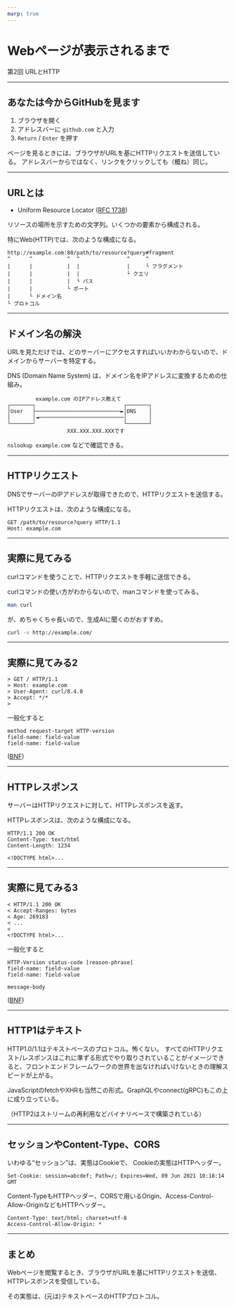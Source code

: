 ```yaml
---
marp: true
---
```


# Webページが表示されるまで

第2回 URLとHTTP

---

## あなたは今からGitHubを見ます

1. ブラウザを開く
2. アドレスバーに `github.com` と入力
3. `Return` / `Enter` を押す

ページを見るときには、ブラウザがURLを基にHTTPリクエストを送信している。
アドレスバーからではなく、リンクをクリックしても（概ね）同じ。

---

## URLとは

- Uniform Resource Locator ([RFC 1738](https://datatracker.ietf.org/doc/html/rfc1738))

リソースの場所を示すための文字列。いくつかの要素から構成される。

特にWeb(HTTP)では、次のような構成になる。

```
http://example.com:80/path/to/resource?query#fragment
^      ^           ^  ^               ^     ^
|      |           |  |               |     └ フラグメント
|      |           |  |               └ クエリ
|      |           |  └ パス
|      |           └ ポート
|      └ ドメイン名
└ プロトコル
```

---

## ドメイン名の解決

URLを見ただけでは、どのサーバーにアクセスすればいいかわからないので、ドメインからサーバーを特定する。

DNS (Domain Name System) は、ドメイン名をIPアドレスに変換するための仕組み。

```
         example.com のIPアドレス教えて
┌───────┐                            ┌───────┐
│User   ├───────────────────────────►│DNS    │
│       │◄───────────────────────────│       │
└───────┘                            └───────┘
                   XXX.XXX.XXX.XXXです
```

`nslookup example.com` などで確認できる。

---

## HTTPリクエスト

DNSでサーバーのIPアドレスが取得できたので、HTTPリクエストを送信する。

HTTPリクエストは、次のような構成になる。

```
GET /path/to/resource?query HTTP/1.1
Host: example.com
```

---

## 実際に見てみる

curlコマンドを使うことで、HTTPリクエストを手軽に送信できる。

curlコマンドの使い方がわからないので、manコマンドを使ってみる。

```sh
man curl
```

が、めちゃくちゃ長いので、生成AIに聞くのがおすすめ。

```sh
curl -v http://example.com/
```

---

## 実際に見てみる2

```
> GET / HTTP/1.1
> Host: example.com
> User-Agent: curl/8.4.0
> Accept: */*
>
```

一般化すると

```
method request-target HTTP-version
field-name: field-value
field-name: field-value
```

([BNF](https://datatracker.ietf.org/doc/html/draft-ietf-httpbis-messaging#name-collected-abnf))

---

## HTTPレスポンス

サーバーはHTTPリクエストに対して、HTTPレスポンスを返す。

HTTPレスポンスは、次のような構成になる。

```
HTTP/1.1 200 OK
Content-Type: text/html
Content-Length: 1234

<!DOCTYPE html>...
```

---

## 実際に見てみる3

```
< HTTP/1.1 200 OK
< Accept-Ranges: bytes
< Age: 269183
< ...
<
<!DOCTYPE html>...
```

一般化すると

```
HTTP-Version status-code [reason-phrase]
field-name: field-value
field-name: field-value

message-body
```

([BNF](https://datatracker.ietf.org/doc/html/draft-ietf-httpbis-messaging#name-collected-abnf))

---

## HTTP1はテキスト

HTTP1.0/1.1はテキストベースのプロトコル。怖くない。
すべてのHTTPリクエスト/レスポンスはこれに準ずる形式でやり取りされていることがイメージできると、フロントエンドフレームワークの世界を出なければいけないときの理解スピードが上がる。

JavaScriptのfetchやXHRも当然この形式。GraphQLやconnect(gRPC)もこの上に成り立っている。

（HTTP2はストリームの再利用などバイナリベースで構築されている）

---

## セッションやContent-Type、CORS

いわゆる“セッション”は、実態はCookieで、
Cookieの実態はHTTPヘッダー。

```
Set-Cookie: session=abcdef; Path=/; Expires=Wed, 09 Jun 2021 10:18:14 GMT
```

Content-TypeもHTTPヘッダー、CORSで用いるOrigin、Access-Control-Allow-OriginなどもHTTPヘッダー。

```
Content-Type: text/html; charset=utf-8
Access-Control-Allow-Origin: *
```

---

## まとめ

Webページを閲覧するとき、ブラウザがURLを基にHTTPリクエストを送信、HTTPレスポンスを受信している。

その実態は、(元は)テキストベースのHTTPプロトコル。
